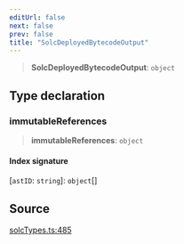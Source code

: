 ```yaml
---
editUrl: false
next: false
prev: false
title: "SolcDeployedBytecodeOutput"
---
```


> **SolcDeployedBytecodeOutput**: `object`

## Type declaration

### immutableReferences

> **immutableReferences**: `object`

#### Index signature

 \[`astID`: `string`\]: `object`[]

## Source

[solcTypes.ts:485](https://github.com/evmts/tevm-monorepo/blob/main/bundler-packages/solc/src/solcTypes.ts#L485)
